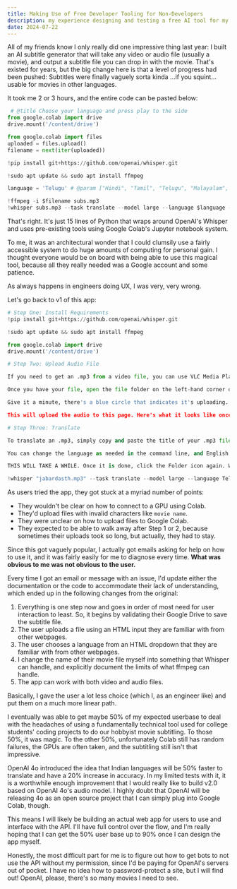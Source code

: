 ```yaml
---
title: Making Use of Free Developer Tooling for Non-Developers
description: my experience designing and testing a free AI tool for my friends.
date: 2024-07-22
---
```


All of my friends know I only really did one impressive thing last year: I built an AI subtitle generator that will take any video or audio file (usually a movie), and output a subtitle file you can drop in with the movie. That's existed for years, but the big change here is that a level of progress had been pushed: Subtitles were finally vaguely sorta kinda ...if you squint... usable for movies in other languages.

It took me 2 or 3 hours, and the entire code can be pasted below: 

```py
 # @title Choose your language and press play to the side
from google.colab import drive
drive.mount('/content/drive')

from google.colab import files
uploaded = files.upload()
filename = next(iter(uploaded))

!pip install git+https://github.com/openai/whisper.git

!sudo apt update && sudo apt install ffmpeg

language = 'Telugu' # @param ["Hindi", "Tamil", "Telugu", "Malayalam", "Punjabi", "Kannada", "Gujarati", "Bengali", "French", "Japanese", "Korean", "Cantonese", "Spanish", "Portuguese"]

!ffmpeg -i $filename subs.mp3
!whisper subs.mp3 --task translate --model large --language $language --output_dir "/content/drive/My Drive/Subtitles"
```

 That's right. It's just 15 lines of Python that wraps around OpenAI's Whisper and uses pre-existing tools using Google Colab's Jupyter notebook system.

 To me, it was an architectural wonder that I could clumsily use a fairly accessible system to do huge amounts of computing for personal gain. I thought everyone would be on board with being able to use this magical tool, because all they really needed was a Google account and some patience.

 As always happens in engineers doing UX, I was very, very wrong.

 Let's go back to v1 of this app:

```py
# Step One: Install Requirements
!pip install git+https://github.com/openai/whisper.git

!sudo apt update && sudo apt install ffmpeg

from google.colab import drive
drive.mount('/content/drive')

# Step Two: Upload Audio File

If you need to get an .mp3 from a video file, you can use VLC Media Player to do so using this tutorial [here](https://researchguides.case.edu/c.php?g=1286426).

Once you have your file, open the file folder on the left-hand corner of the page. Drag the .mp3 you would like to transcribe into the "Files" section.

Give it a minute, there's a blue circle that indicates it's uploading. Since it's as long as a movie, it'll probably take a few minutes. Stay on this page and wait until it's done.

This will upload the audio to this page. Here's what it looks like once you've uploaded a file:

# Step Three: Translate

To translate an .mp3, simply copy and paste the title of your .mp3 file into the command line below and run the cell. Remember to include the .mp3 at the end.

You can change the language as needed in the command line, and English is the default output.

THIS WILL TAKE A WHILE. Once it is done, click the Folder icon again. Wala! There is your SRT. Enjoy!!!

!whisper "jabardasth.mp3" --task translate --model large --language Telugu --output_dir "/content/drive/My Drive/Subtitles"
```


As users tried the app, they got stuck at a myriad number of points:

- They wouldn't be clear on how to connect to a GPU using Colab.
- They'd upload files with invalid characters like `movie name`.
- They were unclear on how to upload files to Google Colab.
- They expected to be able to walk away after Step 1 or 2, because sometimes their uploads took so long, but actually, they had to stay.

Since this got vaguely popular, I actually got emails asking for help on how to use it, and it was fairly easily for me to diagnose every time. **What was obvious to me was not obvious to the user.**

Every time I got an email or message with an issue, I'd update either the documentation or the code to accommodate their lack of understanding, which ended up in the following changes from the original:

1. Everything is one step now and goes in order of most need for user interaction to least. So, it begins by validating their Google Drive to save the subtitle file.
2. The user uploads a file using an HTML input they are familiar with from other webpages.
3. The user chooses a language from an HTML dropdown that they are familiar with from other webpages.
4. I change the name of their movie file myself into something that Whisper can handle, and explicitly document the limits of what ffmpeg can handle.
5. The app can work with both video and audio files.

Basically, I gave the user a lot less choice (which I, as an engineer like) and put them on a much more linear path.

I eventually was able to get maybe 50% of my expected userbase to deal with the headaches of using a fundamentally technical tool used for college students' coding projects to do our hobbyist movie subtitling. To those 50%, it was magic. To the other 50%, unfortunately Colab still has random failures, the GPUs are often taken, and the subtitling still isn't that impressive.

OpenAI 4o introduced the idea that Indian languages will be 50% faster to translate and have a 20% increase in accuracy. In my limited tests with it, it is a worthwhile enough improvement that I would really like to build v2.0 based on OpenAI 4o's audio model. I highly doubt that OpenAI will be releasing 4o as an open source project that I can simply plug into Google Colab, though.

This means I will likely be building an actual web app for users to use and interface with the API. I'll have full control over the flow, and I'm really hoping that I can get the 50% user base up to 90% once I can design the app myself. 

Honestly, the most difficult part for me is to figure out how to get bots to not use the API without my permission, since I'd be paying for OpenAI's servers out of pocket. I have no idea how to password-protect a site, but I will find out! OpenAI, please, there's so many movies I need to see.